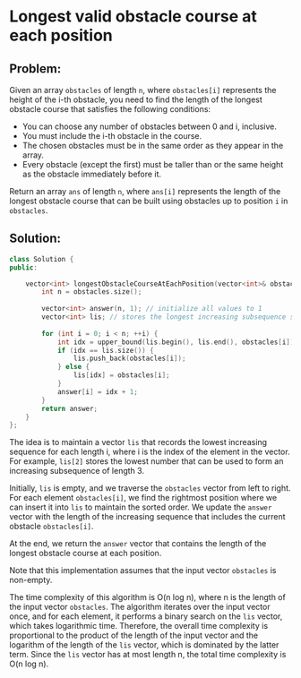 # Longest valid obstacle course at each position

## Problem:

Given an array `obstacles` of length `n`, where `obstacles[i]` represents the height of the i-th obstacle, you need to find the length of the longest obstacle course that satisfies the following conditions:

* You can choose any number of obstacles between 0 and i, inclusive.
* You must include the i-th obstacle in the course.
* The chosen obstacles must be in the same order as they appear in the array.
* Every obstacle (except the first) must be taller than or the same height as the obstacle immediately before it.

Return an array `ans` of length `n`, where `ans[i]` represents the length of the longest obstacle course that can be built using obstacles up to position `i` in `obstacles`.

## Solution:

```cpp
class Solution {
public:

    vector<int> longestObstacleCourseAtEachPosition(vector<int>& obstacles) {
        int n = obstacles.size();
        
        vector<int> answer(n, 1); // initialize all values to 1
        vector<int> lis; // stores the longest increasing subsequence so far
        
        for (int i = 0; i < n; ++i) {
            int idx = upper_bound(lis.begin(), lis.end(), obstacles[i]) - lis.begin();
            if (idx == lis.size()) {
                lis.push_back(obstacles[i]);
            } else {
                lis[idx] = obstacles[i];
            }
            answer[i] = idx + 1;
        }
        return answer;
    }
};
```

The idea is to maintain a vector `lis` that records the lowest increasing sequence for each length i, where i is the index of the element in the vector. For example, `lis[2]` stores the lowest number that can be used to form an increasing subsequence of length 3.

Initially, `lis` is empty, and we traverse the `obstacles` vector from left to right. For each element `obstacles[i]`, we find the rightmost position where we can insert it into `lis` to maintain the sorted order. We update the `answer` vector with the length of the increasing sequence that includes the current obstacle `obstacles[i]`.

At the end, we return the `answer` vector that contains the length of the longest obstacle course at each position.

Note that this implementation assumes that the input vector `obstacles` is non-empty.



The time complexity of this algorithm is O(n log n), where n is the length of the input vector `obstacles`. The algorithm iterates over the input vector once, and for each element, it performs a binary search on the `lis` vector, which takes logarithmic time. Therefore, the overall time complexity is proportional to the product of the length of the input vector and the logarithm of the length of the `lis` vector, which is dominated by the latter term. Since the `lis` vector has at most length n, the total time complexity is O(n log n).

